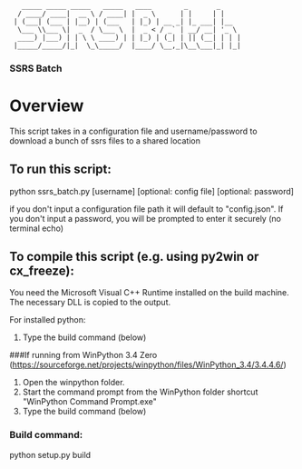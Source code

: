        _____ _____ _____   _____   ____        _       _     
      / ____/ ____|  __ \ / ____| |  _ \      | |     | |    
     | (___| (___ | |__) | (___   | |_) | __ _| |_ ___| |__  
      \___ \\___ \|  _  / \___ \  |  _ < / _` | __/ __| '_ \ 
      ____) |___) | | \ \ ____) | | |_) | (_| | || (__| | | |
     |_____/_____/|_|  \_\_____/  |____/ \__,_|\__\___|_| |_|
                                                             
                                                         
### SSRS Batch

# Overview
This script takes in a configuration file and username/password to download a bunch of ssrs files to a shared location

## To run this script:
python ssrs_batch.py [username] [optional: config file] [optional: password]

if you don't input a configuration file path it will default to "config.json".
If you don't input a password, you will be prompted to enter it securely (no terminal echo)

## To compile this script (e.g. using py2win or cx_freeze):
You need the Microsoft Visual C++ Runtime installed on the build machine.  The necessary DLL is copied to the output.

For installed python:
1. Type the build command (below)

###If running from WinPython 3.4 Zero (https://sourceforge.net/projects/winpython/files/WinPython_3.4/3.4.4.6/)

1. Open the winpython folder.  
2. Start the command prompt from the WinPython folder shortcut "WinPython Command Prompt.exe"
3. Type the build command (below) 

### Build command:

python setup.py build
